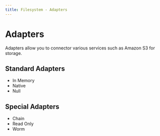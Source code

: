 ```yaml
---
title: Filesystem - Adapters
---
```


# Adapters

Adapters allow you to connector various services such as Amazon S3 for storage.

## Standard Adapters

* In Memory
* Native
* Null

## Special Adapters

* Chain
* Read Only
* Worm
